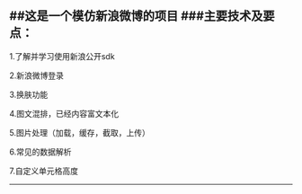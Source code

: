 ##这是一个模仿新浪微博的项目
###主要技术及要点：
---
1.了解并学习使用新浪公开sdk

2.新浪微博登录

3.换肤功能

4.图文混排，已经内容富文本化

5.图片处理（加载，缓存，截取，上传）

6.常见的数据解析

7.自定义单元格高度

---

